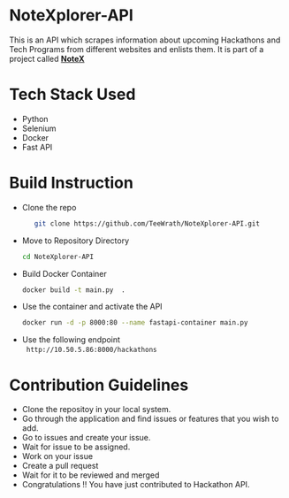 # NoteXplorer-API
This is an API which scrapes information about upcoming Hackathons and Tech Programs from different websites and enlists them.
It is part of a project called [**NoteX**](https://github.com/The-NoteX/NoteX)

# Tech Stack Used
- Python
- Selenium
- Docker
- Fast API

# Build Instruction
- Clone the repo <br>
  ```sh
     git clone https://github.com/TeeWrath/NoteXplorer-API.git 
  ```
- Move to Repository Directory <br>
  ```sh 
  cd NoteXplorer-API 
  ```
- Build Docker Container <br>
  ```sh
  docker build -t main.py  .
  ```
- Use the container and activate the API <br>
  ```sh
  docker run -d -p 8000:80 --name fastapi-container main.py
  ```
- Use the following endpoint <br>
  ``` http://10.50.5.86:8000/hackathons```

# Contribution Guidelines
- Clone the repositoy in your local system.
- Go through the application and find issues or features that you wish to add.
- Go to issues and create your issue.
- Wait for issue to be assigned.
- Work on your issue
- Create a pull request
- Wait for it to be reviewed and merged
- Congratulations !! You have just contributed to Hackathon API.
